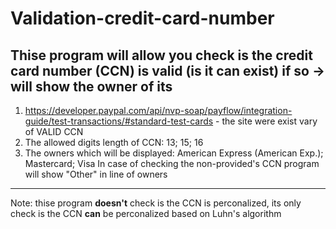 # Validation-credit-card-number
Thise program will allow you check is the credit card number (CCN) is valid (is it can exist) if so -> will show the owner of its
----------
1. https://developer.paypal.com/api/nvp-soap/payflow/integration-guide/test-transactions/#standard-test-cards - the site were exist vary of VALID CCN
2. The allowed digits length of CCN: 13; 15; 16
3. The owners which will be displayed: American Express (American Exp.); Mastercard; Visa
   In case of checking the non-provided's CCN program will show "Other" in line of owners
----------
Note: thise program **doesn't** check is the CCN is perconalized, its only check is the CCN **can** be perconalized based on Luhn's algorithm

